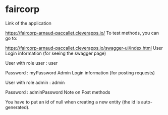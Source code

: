 # faircorp
Link of the application

https://faircorp-arnaud-paccallet.cleverapps.io/
To test methods, you can go to:

https://faircorp-arnaud-paccallet.cleverapps.io/swagger-ui/index.html
User Login information (for seeing the swagger page)

User with role user : user

Password : myPassword
Admin Login information (for posting requests)

User with role admin : admin

Password : adminPassword
Note on Post methods

You have to put an id of null when creating a new entity (the id is auto-generated).
